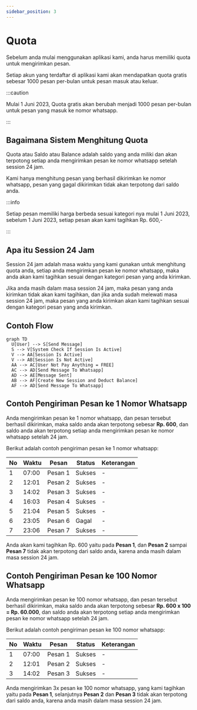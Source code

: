 ```yaml
---
sidebar_position: 3
---
```


# Quota

Sebelum anda mulai menggunakan aplikasi kami, anda harus memiliki quota untuk mengirimkan pesan.

Setiap akun yang terdaftar di aplikasi kami akan mendapatkan quota gratis sebesar 1000 pesan per-bulan untuk pesan masuk atau keluar.

:::caution

Mulai 1 Juni 2023, Quota gratis akan berubah menjadi 1000 pesan per-bulan untuk pesan yang masuk ke nomor whatsapp.

:::

## Bagaimana Sistem Menghitung Quota

Quota atau Saldo atau Balance adalah saldo yang anda miliki dan akan terpotong setiap anda mengirimkan pesan ke nomor whatsapp setelah session 24 jam.

Kami hanya menghitung pesan yang berhasil dikirimkan ke nomor whatsapp, pesan yang gagal dikirimkan tidak akan terpotong dari saldo anda.

:::info

Setiap pesan memiliki harga berbeda sesuai kategori nya mulai 1 Juni 2023, sebelum 1 Juni 2023, setiap pesan akan kami tagihkan Rp. 600,-

:::


## Apa itu Session 24 Jam

Session 24 jam adalah masa waktu yang kami gunakan untuk menghitung quota anda, setiap anda mengirimkan pesan ke nomor whatsapp, maka anda akan kami tagihkan sesuai dengan kategori pesan yang anda kirimkan.

Jika anda masih dalam masa session 24 jam, maka pesan yang anda kirimkan tidak akan kami tagihkan, dan jika anda sudah melewati masa session 24 jam, maka pesan yang anda kirimkan akan kami tagihkan sesuai dengan kategori pesan yang anda kirimkan.

## Contoh Flow

```mermaid
graph TD
  U[User] --> S[Send Message]
  S --> V[System Check If Session Is Active]
  V --> AA[Session Is Active]
  V --> AB[Session Is Not Active]
  AA --> AC[User Not Pay Anything = FREE]
  AC --> AD[Send Message To Whatsapp]
  AD --> AE[Message Sent]
  AB --> AF[Create New Session and Deduct Balance]
  AF --> AD[Send Message To Whatsapp]
```

## Contoh Pengiriman Pesan ke 1 Nomor Whatsapp

Anda mengirimkan pesan ke 1 nomor whatsapp, dan pesan tersebut berhasil dikirimkan, maka saldo anda akan terpotong sebesar **Rp. 600**, dan saldo anda akan terpotong setiap anda mengirimkan pesan ke nomor whatsapp setelah 24 jam.

Berikut adalah contoh pengiriman pesan ke 1 nomor whatsapp:

| No | Waktu | Pesan | Status | Keterangan |
| --- | --- | --- | --- | --- |
| 1 | 07:00 | Pesan 1 | Sukses | - |
| 2 | 12:01 | Pesan 2 | Sukses | - |
| 3 | 14:02 | Pesan 3 | Sukses | - |
| 4 | 16:03 | Pesan 4 | Sukses | - |
| 5 | 21:04 | Pesan 5 | Sukses | - |
| 6 | 23:05 | Pesan 6 | Gagal | - |
| 7 | 23:06 | Pesan 7 | Sukses | - |

Anda akan kami tagihkan Rp. 600 yaitu pada **Pesan 1**, dan **Pesan 2** sampai **Pesan 7** tidak akan terpotong dari saldo anda, karena anda masih dalam masa session 24 jam.

## Contoh Pengiriman Pesan ke 100 Nomor Whatsapp

Anda mengirimkan pesan ke 100 nomor whatsapp, dan pesan tersebut berhasil dikirimkan, maka saldo anda akan terpotong sebesar **Rp. 600 x 100 = Rp. 60.000**, dan saldo anda akan terpotong setiap anda mengirimkan pesan ke nomor whatsapp setelah 24 jam.

Berikut adalah contoh pengiriman pesan ke 100 nomor whatsapp:

| No | Waktu | Pesan | Status | Keterangan |
| --- | --- | --- | --- | --- |
| 1 | 07:00 | Pesan 1 | Sukses | - |
| 2 | 12:01 | Pesan 2 | Sukses | - |
| 3 | 14:02 | Pesan 3 | Sukses | - |

Anda mengirimkan 3x pesan ke 100 nomor whatsapp, yang kami tagihkan yaitu pada **Pesan 1**, selanjutnya **Pesan 2** dan **Pesan 3** tidak akan terpotong dari saldo anda, karena anda masih dalam masa session 24 jam.
